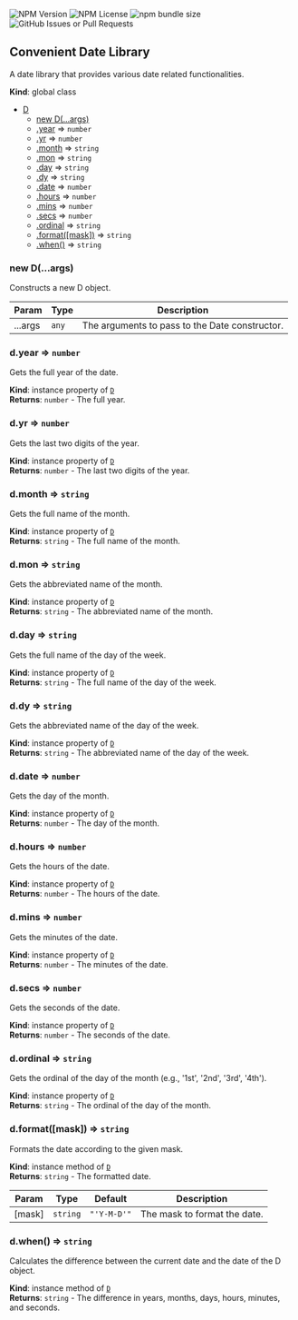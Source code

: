 ![NPM Version](https://img.shields.io/npm/v/convenient-date-lib)
![NPM License](https://img.shields.io/npm/l/convenient-date-lib)
![npm bundle size](https://img.shields.io/bundlephobia/min/convenient-date-lib)
![GitHub Issues or Pull Requests](https://img.shields.io/github/issues/mathyasp/string-lib)

<a name="Convenient Date Library"></a>

## Convenient Date Library
A date library that provides various date related functionalities.

**Kind**: global class  

* [D](#D)
    * [new D(...args)](#new_D_new)
    * [.year](#D+year) ⇒ <code>number</code>
    * [.yr](#D+yr) ⇒ <code>number</code>
    * [.month](#D+month) ⇒ <code>string</code>
    * [.mon](#D+mon) ⇒ <code>string</code>
    * [.day](#D+day) ⇒ <code>string</code>
    * [.dy](#D+dy) ⇒ <code>string</code>
    * [.date](#D+date) ⇒ <code>number</code>
    * [.hours](#D+hours) ⇒ <code>number</code>
    * [.mins](#D+mins) ⇒ <code>number</code>
    * [.secs](#D+secs) ⇒ <code>number</code>
    * [.ordinal](#D+ordinal) ⇒ <code>string</code>
    * [.format([mask])](#D+format) ⇒ <code>string</code>
    * [.when()](#D+when) ⇒ <code>string</code>

<a name="new_D_new"></a>

### new D(...args)
Constructs a new D object.


| Param | Type | Description |
| --- | --- | --- |
| ...args | <code>any</code> | The arguments to pass to the Date constructor. |

<a name="D+year"></a>

### d.year ⇒ <code>number</code>
Gets the full year of the date.

**Kind**: instance property of [<code>D</code>](#D)  
**Returns**: <code>number</code> - The full year.  
<a name="D+yr"></a>

### d.yr ⇒ <code>number</code>
Gets the last two digits of the year.

**Kind**: instance property of [<code>D</code>](#D)  
**Returns**: <code>number</code> - The last two digits of the year.  
<a name="D+month"></a>

### d.month ⇒ <code>string</code>
Gets the full name of the month.

**Kind**: instance property of [<code>D</code>](#D)  
**Returns**: <code>string</code> - The full name of the month.  
<a name="D+mon"></a>

### d.mon ⇒ <code>string</code>
Gets the abbreviated name of the month.

**Kind**: instance property of [<code>D</code>](#D)  
**Returns**: <code>string</code> - The abbreviated name of the month.  
<a name="D+day"></a>

### d.day ⇒ <code>string</code>
Gets the full name of the day of the week.

**Kind**: instance property of [<code>D</code>](#D)  
**Returns**: <code>string</code> - The full name of the day of the week.  
<a name="D+dy"></a>

### d.dy ⇒ <code>string</code>
Gets the abbreviated name of the day of the week.

**Kind**: instance property of [<code>D</code>](#D)  
**Returns**: <code>string</code> - The abbreviated name of the day of the week.  
<a name="D+date"></a>

### d.date ⇒ <code>number</code>
Gets the day of the month.

**Kind**: instance property of [<code>D</code>](#D)  
**Returns**: <code>number</code> - The day of the month.  
<a name="D+hours"></a>

### d.hours ⇒ <code>number</code>
Gets the hours of the date.

**Kind**: instance property of [<code>D</code>](#D)  
**Returns**: <code>number</code> - The hours of the date.  
<a name="D+mins"></a>

### d.mins ⇒ <code>number</code>
Gets the minutes of the date.

**Kind**: instance property of [<code>D</code>](#D)  
**Returns**: <code>number</code> - The minutes of the date.  
<a name="D+secs"></a>

### d.secs ⇒ <code>number</code>
Gets the seconds of the date.

**Kind**: instance property of [<code>D</code>](#D)  
**Returns**: <code>number</code> - The seconds of the date.  
<a name="D+ordinal"></a>

### d.ordinal ⇒ <code>string</code>
Gets the ordinal of the day of the month (e.g., '1st', '2nd', '3rd', '4th').

**Kind**: instance property of [<code>D</code>](#D)  
**Returns**: <code>string</code> - The ordinal of the day of the month.  
<a name="D+format"></a>

### d.format([mask]) ⇒ <code>string</code>
Formats the date according to the given mask.

**Kind**: instance method of [<code>D</code>](#D)  
**Returns**: <code>string</code> - The formatted date.  

| Param | Type | Default | Description |
| --- | --- | --- | --- |
| [mask] | <code>string</code> | <code>&quot;&#x27;Y-M-D&#x27;&quot;</code> | The mask to format the date. |

<a name="D+when"></a>

### d.when() ⇒ <code>string</code>
Calculates the difference between the current date and the date of the D object.

**Kind**: instance method of [<code>D</code>](#D)  
**Returns**: <code>string</code> - The difference in years, months, days, hours, minutes, and seconds.  
